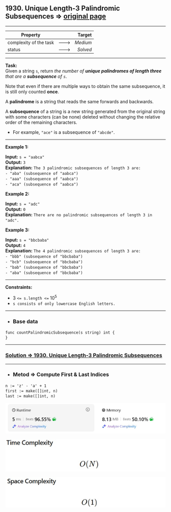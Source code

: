 ## 1930. Unique Length-3 Palindromic Subsequences => [original page](https://leetcode.com/problems/unique-length-3-palindromic-subsequences/description/ "https://leetcode.com/problems/unique-length-3-palindromic-subsequences/description/")

---
| Property               |      |   Target |              
|------------------------|:----:|---------:|
| complexity of the task | ---> | _Medium_ |
| status                 | ---> | _Solved_ |

---
**Task:**  
Given a string `s`, return _the number of **unique palindromes of length three** that are a **subsequence** of `s`_.

Note that even if there are multiple ways to obtain the same subsequence, it is still only counted **once**.

A **palindrome** is a string that reads the same forwards and backwards.

A **subsequence** of a string is a new string generated from the original string with some characters (can be none) deleted without changing the relative order of the remaining characters.

   * For example, `"ace"` is a subsequence of `"abcde"`.

---
**Example 1:**

**Input:** `s = "aabca"`  
**Output:** `3`  
**Explanation:** `The 3 palindromic subsequences of length 3 are:`  
`- "aba" (subsequence of "aabca")`  
`- "aaa" (subsequence of "aabca")`  
`- "aca" (subsequence of "aabca")`  

**Example 2:**

**Input:** `s = "adc"`  
**Output:** `0`  
**Explanation:** `There are no palindromic subsequences of length 3 in "adc".`  

**Example 3:**

**Input:** `s = "bbcbaba"`  
**Output:** `4`  
**Explanation:** `The 4 palindromic subsequences of length 3 are:`  
`- "bbb" (subsequence of "bbcbaba")`  
`- "bcb" (subsequence of "bbcbaba")`  
`- "bab" (subsequence of "bbcbaba")`  
`- "aba" (subsequence of "bbcbaba")`  

---
**Constraints:**

   * $3$ `<= s.length <=` $10^5$
   * `s consists of only lowercase English letters.`
 
---
* ### Base data

```Golang
func countPalindromicSubsequence(s string) int {
}
```

---
### [Solution => 1930. Unique Length-3 Palindromic Subsequences](https://github.com/Ekvo/Leetcode-problems/blob/main/Leetcode-Problems-List/1930-Unique-Length-3-Palindromic-Subsequences/leetcodeoneninethreezero.go "https://github.com/Ekvo/Leetcode-problems/blob/main/Leetcode-Problems-List/1930-Unique-Length-3-Palindromic-Subsequences/leetcodeoneninethreezero.go")

---
* ### Metod => Compute First & Last Indices
```Golang
n := 'z' - 'a' + 1
first := make([]int, n)
last := make([]int, n)
```

![submit](https://github.com/Ekvo/Leetcode-problems/blob/main/Leetcode-Problems-Submit-Screenshots/1930-Unique-Length-3-Palindromic-Subsequences.jpg)

![submit](https://github.com/Ekvo/Leetcode-problems/blob/main/Leetcode-Problems-Submit-Screenshots/1930-Unique-Length-3-Palindromic-Subsequences_Time.jpg)

![submit](https://github.com/Ekvo/Leetcode-problems/blob/main/Leetcode-Problems-Submit-Screenshots/1930-Unique-Length-3-Palindromic-Subsequences_Space.jpg)
